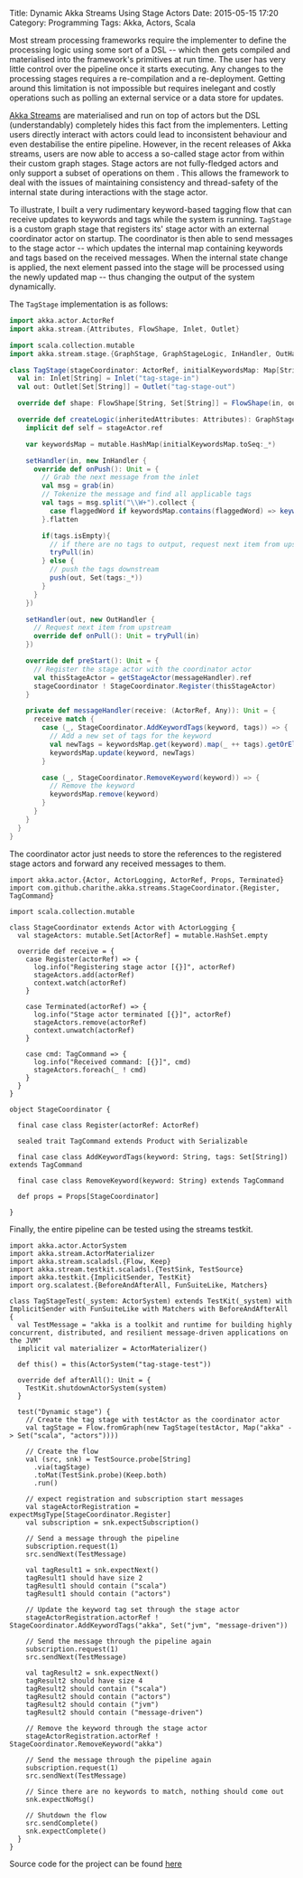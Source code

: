 Title: Dynamic Akka Streams Using Stage Actors
Date: 2015-05-15 17:20
Category: Programming
Tags: Akka, Actors, Scala

Most stream processing frameworks require the implementer to define the processing logic using some sort of a DSL -- which then gets compiled and materialised into the framework's primitives at run time. The user has very little control over the pipeline once it starts executing. Any changes to the processing stages requires a re-compilation and a re-deployment. Getting around this limitation is not impossible but requires inelegant and costly operations such as polling an external service or a data store for updates.

[Akka Streams](http://doc.akka.io/docs/akka/2.4.4/scala/stream/#streams-scala) are materialised and run on top of actors but the DSL (understandably) completely hides this fact from the implementers. Letting users directly interact with actors could lead to inconsistent behaviour and even destabilise the entire pipeline. However,  in the recent releases of Akka streams, users are now able to access a so-called stage actor from within their custom graph stages. Stage actors are not fully-fledged actors and only support a subset of operations on them . This allows the framework to deal with the issues of maintaining consistency and thread-safety of the internal state during interactions with the stage actor.

To illustrate, I built a very rudimentary keyword-based tagging flow that can receive updates to keywords and tags while the system is running. `TagStage` is a custom graph stage that registers its' stage actor with an external coordinator actor on startup. The coordinator is then able to send messages to the stage actor -- which updates the internal map containing keywords and tags based on the received messages. When the internal state change is applied, the next element passed into the stage will be processed using the newly updated map -- thus changing the output of the system dynamically.

The `TagStage` implementation is as follows:


```scala
import akka.actor.ActorRef
import akka.stream.{Attributes, FlowShape, Inlet, Outlet}

import scala.collection.mutable
import akka.stream.stage.{GraphStage, GraphStageLogic, InHandler, OutHandler}

class TagStage(stageCoordinator: ActorRef, initialKeywordsMap: Map[String, Set[String]]) extends GraphStage[FlowShape[String, Set[String]]] {
  val in: Inlet[String] = Inlet("tag-stage-in")
  val out: Outlet[Set[String]] = Outlet("tag-stage-out")

  override def shape: FlowShape[String, Set[String]] = FlowShape(in, out)

  override def createLogic(inheritedAttributes: Attributes): GraphStageLogic =  new GraphStageLogic(shape) {
    implicit def self = stageActor.ref

    var keywordsMap = mutable.HashMap(initialKeywordsMap.toSeq:_*)

    setHandler(in, new InHandler {
      override def onPush(): Unit = {
        // Grab the next message from the inlet
        val msg = grab(in)
        // Tokenize the message and find all applicable tags
        val tags = msg.split("\\W+").collect {
          case flaggedWord if keywordsMap.contains(flaggedWord) => keywordsMap(flaggedWord)
        }.flatten

        if(tags.isEmpty){
          // if there are no tags to output, request next item from upstream
          tryPull(in)
        } else {
          // push the tags downstream
          push(out, Set(tags:_*))
        }
      }
    })

    setHandler(out, new OutHandler {
      // Request next item from upstream
      override def onPull(): Unit = tryPull(in)
    })

    override def preStart(): Unit = {
      // Register the stage actor with the coordinator actor
      val thisStageActor = getStageActor(messageHandler).ref
      stageCoordinator ! StageCoordinator.Register(thisStageActor)
    }

    private def messageHandler(receive: (ActorRef, Any)): Unit = {
      receive match {
        case (_, StageCoordinator.AddKeywordTags(keyword, tags)) => {
          // Add a new set of tags for the keyword
          val newTags = keywordsMap.get(keyword).map(_ ++ tags).getOrElse(tags)
          keywordsMap.update(keyword, newTags)
        }

        case (_, StageCoordinator.RemoveKeyword(keyword)) => {
          // Remove the keyword
          keywordsMap.remove(keyword)
        }
      }
    }
  }
}
```
 

The coordinator actor just needs to store the references to the registered stage actors and forward any received messages to them.


```
import akka.actor.{Actor, ActorLogging, ActorRef, Props, Terminated}
import com.github.charithe.akka.streams.StageCoordinator.{Register, TagCommand}

import scala.collection.mutable

class StageCoordinator extends Actor with ActorLogging {
  val stageActors: mutable.Set[ActorRef] = mutable.HashSet.empty

  override def receive = {
    case Register(actorRef) => {
      log.info("Registering stage actor [{}]", actorRef)
      stageActors.add(actorRef)
      context.watch(actorRef)
    }

    case Terminated(actorRef) => {
      log.info("Stage actor terminated [{}]", actorRef)
      stageActors.remove(actorRef)
      context.unwatch(actorRef)
    }

    case cmd: TagCommand => {
      log.info("Received command: [{}]", cmd)
      stageActors.foreach(_ ! cmd)
    }
  }
}

object StageCoordinator {

  final case class Register(actorRef: ActorRef)

  sealed trait TagCommand extends Product with Serializable

  final case class AddKeywordTags(keyword: String, tags: Set[String]) extends TagCommand

  final case class RemoveKeyword(keyword: String) extends TagCommand

  def props = Props[StageCoordinator]

}
```


Finally, the entire pipeline can be tested using the streams testkit.


```
import akka.actor.ActorSystem
import akka.stream.ActorMaterializer
import akka.stream.scaladsl.{Flow, Keep}
import akka.stream.testkit.scaladsl.{TestSink, TestSource}
import akka.testkit.{ImplicitSender, TestKit}
import org.scalatest.{BeforeAndAfterAll, FunSuiteLike, Matchers}

class TagStageTest(_system: ActorSystem) extends TestKit(_system) with ImplicitSender with FunSuiteLike with Matchers with BeforeAndAfterAll  {
  val TestMessage = "akka is a toolkit and runtime for building highly concurrent, distributed, and resilient message-driven applications on the JVM"
  implicit val materializer = ActorMaterializer()

  def this() = this(ActorSystem("tag-stage-test"))

  override def afterAll(): Unit = {
    TestKit.shutdownActorSystem(system)
  }

  test("Dynamic stage") {
    // Create the tag stage with testActor as the coordinator actor
    val tagStage = Flow.fromGraph(new TagStage(testActor, Map("akka" -> Set("scala", "actors"))))

    // Create the flow
    val (src, snk) = TestSource.probe[String]
      .via(tagStage)
      .toMat(TestSink.probe)(Keep.both)
      .run()

    // expect registration and subscription start messages
    val stageActorRegistration = expectMsgType[StageCoordinator.Register]
    val subscription = snk.expectSubscription()

    // Send a message through the pipeline
    subscription.request(1)
    src.sendNext(TestMessage)

    val tagResult1 = snk.expectNext()
    tagResult1 should have size 2
    tagResult1 should contain ("scala")
    tagResult1 should contain ("actors")

    // Update the keyword tag set through the stage actor
    stageActorRegistration.actorRef ! StageCoordinator.AddKeywordTags("akka", Set("jvm", "message-driven"))

    // Send the message through the pipeline again
    subscription.request(1)
    src.sendNext(TestMessage)

    val tagResult2 = snk.expectNext()
    tagResult2 should have size 4
    tagResult2 should contain ("scala")
    tagResult2 should contain ("actors")
    tagResult2 should contain ("jvm")
    tagResult2 should contain ("message-driven")

    // Remove the keyword through the stage actor
    stageActorRegistration.actorRef ! StageCoordinator.RemoveKeyword("akka")

    // Send the message through the pipeline again
    subscription.request(1)
    src.sendNext(TestMessage)

    // Since there are no keywords to match, nothing should come out
    snk.expectNoMsg()

    // Shutdown the flow
    src.sendComplete()
    snk.expectComplete()
  }
}
```


Source code for the project can be found [here](https://github.com/charithe/akka-stage-actor) 
